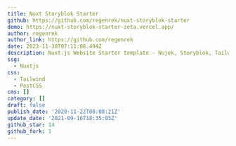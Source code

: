 ```yaml
---
title: Nuxt Storyblok Starter
github: https://github.com/regenrek/nuxt-storyblok-starter
demo: https://nuxt-storyblok-starter-zeta.vercel.app/
author: regenrek
author_link: https://github.com/regenrek
date: 2023-11-30T07:11:08.494Z
description: Nuxt.js Website Starter template - Nujek, Storyblok, TailwindCSS 2.0
ssg:
  - Nuxtjs
css:
  - Tailwind
  - PostCSS
cms: []
category: []
draft: false
publish_date: '2020-11-22T08:08:21Z'
update_date: '2021-09-16T18:35:03Z'
github_star: 14
github_fork: 1
---
```

